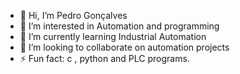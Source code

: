 - 👋 Hi, I’m Pedro Gonçalves
- 👀 I’m interested in Automation and programming
- 🌱 I’m currently learning Industrial Automation
- 💞️ I’m looking to collaborate on automation projects
- ⚡ Fun fact: c , python and PLC programs.

<!---
ph0205/ph0205 is a ✨ special ✨ repository because its `README.md` (this file) appears on your GitHub profile.
You can click the Preview link to take a look at your changes.
--->
